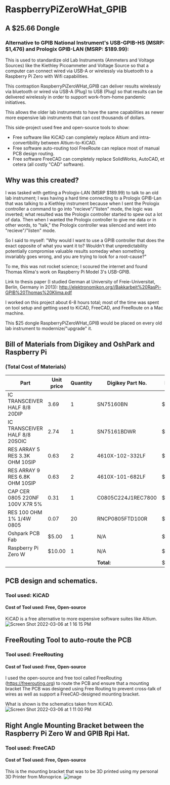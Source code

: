 # RaspberryPiZeroWHat_GPIB
## A $25.66 Dongle 
### Alternative to GPIB National Instrument's USB-GPIB-HS (MSRP: $1,476) and Prologix GPIB-LAN (MSRP: $189.99): 
This is used to standardize old Lab Instruments (Ammeters and Voltage Sources) like the Kiethley Picoammeter and Voltage Source so that a computer can connect wired via USB-A or wirelessly via bluetooth to a Raspberry Pi Zero with Wifi capabilities. 

This contraption RaspberryPiZeroWHat_GPIB can deliver results wirelessly via bluetooth or wired via USB-A (Plug) to USB (Plug) so that results can be delivered wirelessly in order to support work-from-home pandemic initiatives. 

This allows the older lab instruments to have the same capabilities as newer more expensive lab instruments that can cost thousands of dollars. 

This side-project used free and open-source tools to show: 
- Free software like KiCAD can completely replace Altium and intra-convertibility between Altium-to-KiCAD. 
- Free software auto-routing tool FreeRoute can replace most of manual PCB design routing. 
- Free software FreeCAD can completely replace SolidWorks, AutoCAD, et cetera (all costly "CAD" software). 

## Why was this created? 
I was tasked with getting a Prologix-LAN (MSRP $189.99) to talk to an old lab instrument; I was having a hard time connecting to a Prologix GPIB-Lan that was talking to a Kiethley instrument because when I sent the Prologix controller a command to go into "recieve"/"listen" mode, the logic was inverted; what resulted was the Prologix controller started to spew out a lot of data. Then when I wanted the Prologix controller to give me data or in other words, to "talk," the Prologix controller was silenced and went into "recieve"/"listen" mode. 

So I said to myself: "Why would I want to use a GPIB controller that does the exact opposite of what you want it to? Wouldn't that unpredictability potentially compromise valuable results someday when something invariably goes wrong, and you are trying to look for a root-cause?"

To me, this was not rocket science; I scoured the internet and found Thomas Klima's work on Raspberry Pi Model 3's USB-GPIB. 

Link to thesis paper (I studied German at University of Freie-Universitat, Berlin, Germany in 2013): http://elektronomikon.org//Bakkarbeit%20RasPi-GPIB%20Thomas%20Klima.pdf

I worked on this project about 6-8 hours total; most of the time was spent on tool setup and getting used to KiCAD, FreeCAD, and FreeRoute on a Mac machine.

This $25 dongle RaspberryPiZeroWHat_GPIB would be placed on every old lab instrument to modernize/"upgrade" it. 

## Bill of Materials from Digikey and OshPark and Raspberry Pi 
### (Total Cost of Materials)
| Part                               | Unit price  | Quantity | Digikey Part No.    | Price    |
| ---------------------------------- | ----------- | -------- | ------------------- | -------- |
| IC TRANSCEIVER HALF 8/8 20DIP      | 3.69        | 1        | SN75160BN           | $3.69    |
| IC TRANSCEIVER HALF 8/8 20SOIC     | 2.74        | 1        | SN75161BDWR         | $2.74    |
| RES ARRAY 5 RES 3.3K OHM 10SIP     | 0.63        | 2        | 4610X-102-332LF     | $1.26    |
| RES ARRAY 9 RES 6.8K OHM 10SIP     | 0.63        | 2        | 4610X-101-682LF     | $1.26    |
| CAP CER 0805 220NF 100V X7R 5%     | 0.31        | 1        | C0805C224J1REC7800  | $0.31    |
| RES 100 OHM 1% 1/4W 0805           | 0.07        | 20       | RNCP0805FTD100R     | $1.40    |
| Oshpark PCB Fab                    | $5.00       | 1        | N/A                 | $5.00    |
| Raspberry Pi   Zero W              | $10.00      | 1        | N/A                 | $10.00   |
|                                    |             |          | **Total:**          | $25.66   |

## PCB design and schematics. 
### Tool used: KiCAD
#### Cost of Tool used: Free, Open-source
KiCAD is a free alternative to more expensive software suites like Altium. 
![Screen Shot 2022-03-06 at 1 16 15 PM](https://user-images.githubusercontent.com/33333047/156943624-be5df4e3-5151-464e-b0a2-2ec082021ff7.png)

## FreeRouting Tool to auto-route the PCB
### Tool used: FreeRouting
#### Cost of Tool used: Free, Open-source
I used the open-source and free tool called FreeRouting (https://freerouting.org) to route the PCB and ensure that a mounting bracket 
The PCB was designed using Free Routing to prevent cross-talk of wires as well as support a FreeCAD-designed mounting bracket. 

What is shown is the schematics taken from KiCAD. 
![Screen Shot 2022-03-06 at 1 11 00 PM](https://user-images.githubusercontent.com/33333047/156940672-710920b7-4bf7-457b-bb29-0b7c213f05d1.png)

## Right Angle Mounting Bracket between the Raspberry Pi Zero W and GPIB Rpi Hat. 
### Tool used: FreeCAD
#### Cost of Tool used: Free, Open-source
This is the mounting bracket that was to be 3D printed using my personal 3D Printer from Monoprice. 
![image](https://user-images.githubusercontent.com/33333047/156943819-1d9079e8-981c-4ec2-b3c8-1b3783266e13.png)





